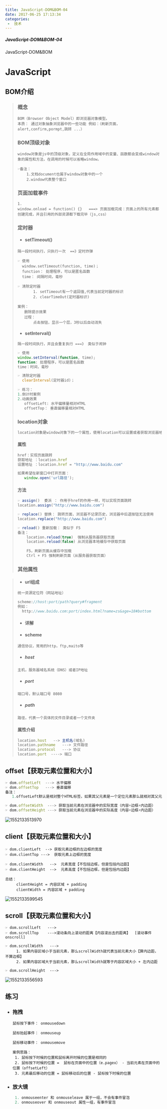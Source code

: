 ```yaml
---
title: JavaScript-DOM&BOM-04
date: 2017-06-25 17:13:34
categories:
 -  技术
---
```


##### JavaScript-DOM&BOM-04

JavaScript-DOM&BOM

<!--more-->

# JavaScript

## BOM介绍

> ### 概念
>
> ```
> BOM（Browser Object Model）即浏览器对象模型。
> 本质： 通过对象抽象浏览器中的一些功能 例如：（刷新页面，alert,confirm,pormpt,跳转 ...）
> ```
>
> ### BOM顶级对象
>
> ```
> window对象是js中的顶级对象，定义在全局作用域中的变量、函数都会变成window对象的属性和方法，在调用的时候可以省略window。
> 
> ☞备注：
> 	  1.文档document也属于window对象中的一个
> 	  2.window代表整个窗口
> ```
>
> ### 页面加载事件
>
> ```
> 1. 
> window.onload = function() {}   ===> 页面加载完成：页面上的所有元素都创建完成，并且引用的外部资源都下载完毕（js,css）
> ```
>
> ### 定时器
>
> - #### setTimeout()
>
> ```
> 隔一段时间执行，只执行一次  ==》定时炸弹
> 
> ☞ 使用
> 	window.setTimeout(function, time)；
> 	function： 处理程序，可以是匿名函数
> 	time： 间隔时间，毫秒
> 	
> ☞ 清除定时器
>     	 1. setTimeout有一个返回值,代表当前定时器的标识
>     	 2. clearTimeOut(定时器标识)
> 	 
> 案例：
> 	 删除提示效果
> 	 过程：
> 	 	 点击按钮，显示一个层，3秒以后自动消失
> ```
>
> - #### setInterval()
>
> ```js
> 隔一段时间执行，并且会重复执行 ===》 类似于闹钟
> 
> ☞ 使用
> window.setInterval(function, time);
> function: 处理程序，可以是匿名函数
> time：时间，毫秒
> 
> ☞ 清除定时器
> 	clearInterval(定时器id)；
> 	
> ☞ 练习：	
> 1.倒计时案例
> 2.动画效果 
> 	 offsetLeft: 水平偏移量相对HTML
> 	 offsetTop： 垂直偏移量相对HTML
> ```
>
> ### location对象
>
> ```js
> location对象是window对象下的一个属性，使用location可以设置或者获取浏览器地址栏中的url
> ```
>
> #### 属性
>
> ```js
> href：实现页面跳转
> 获取地址 ：location.href
> 设置地址 ：location.href = "http://www.baidu.com"
> 
> 如果希望在新窗口中打开页面：
> 	 window.open('url路径');
> ```
>
> #### 方法
>
> ```js
> ☞ assign()  委派 ： 作用于href的作用一样，可以实现页面跳转
> location.assign("http://www.baidu.com")
> 
> ☞ replace() 替换： 跳转页面，浏览器不记录历史，浏览器中后退按钮无法使用
> location.replace("http://www.baidu.com")
> 
> ☞ reload() 重新加载： 类似于 F5
> 备注：
> 	  location.reload(true)  强制从服务器获取页面
> 	  location.reload(false) 从浏览器本地缓存中获取页面
> 	  
> 	  F5，刷新页面从缓存中加载
> 	  Ctrl + F5 强制刷新页面（从服务器获取页面）
> ```
>
> ### 其他属性

> - #### url组成
>
> ```js
> 统一资源定位符（网站地址）
> 
> scheme://host:port/path?query#fragment
> 例如：
> 	http://www.baidu.com:port/index.html?name=zs&age=18#bottom
> ```
>
> - #### 详解
>
> - #### scheme
>
> ```
> 通信协议，常用的http，ftp,maito等
> ```
>
> - ##### host
>
> ```
> 主机，服务器域名系统（DNS）或者IP地址
> ```
>
> - ##### port
>
> ```
> 端口号，默认端口号 8080
> ```
>
> - ##### path
>
> ```
> 路径，代表一个具体的文件目录或者一个文件夹
> ```
>
> #### 属性介绍
>
> ```js
> location.host   --> 主机名(域名)
> location.pathname   ---> 文件路径
> location.protocol   ---> 协议
> location.port  ----> 端口
> ```

## offset【获取元素位置和大小】

```js
☞ dom.offsetLeft  ---> 水平偏移
☞ dom.offsetTop   ---> 垂直偏移
备注：
   1.offsetLeft默认是相对整个HTML标签，如果其父元素是一个定位元素那么就相对其父元素（类似于css中的绝对定位）

☞ dom.offsetWidth  ---> 获取当前元素在浏览器中的实际宽度（内容+边框+内边距）   
☞ dom.offsetHeight ---> 获取当前元素在浏览器中的实际高度（内容+边框+内边距）   

```

![1552133513970](E:/%E9%BB%91%E9%A9%AC%E5%AD%A6%E4%B9%A0/%E5%B0%B1%E4%B8%9A%E7%8F%AD/wap%20API/05/05/01-%E8%AF%BE%E5%A0%82%E7%AC%94%E8%AE%B0/img/1552133513970.png)

## client【获取元素位置和大小】

```
☞ dom.clientLeft  --> 获取元素边框的左边框的宽度
☞ dom.clientTop --->  获取元素上边框的宽度

☞ dom.clientWidth   -->  元素宽度【不包括边框，但是包括内边距】
☞ dom.clientHeight  -->  元素高度【不包括边框，但是包括内边距】

总结：
     clientHeight = 内容区域 + padding
     clientWidth = 内容区域 + padding
```

![1552133599545](E:/%E9%BB%91%E9%A9%AC%E5%AD%A6%E4%B9%A0/%E5%B0%B1%E4%B8%9A%E7%8F%AD/wap%20API/05/05/01-%E8%AF%BE%E5%A0%82%E7%AC%94%E8%AE%B0/img/1552133599545.png)

## scroll【获取元素位置和大小】

```
☞ dom.scrollLeft   --->
☞ dom.scrollTop    --->滚动条向上滚动的距离【内容滚出去的距离】  [滚动事件 onscroll]

☞ dom.scrollWidth   ---> 
	 1. 如果内容区域小于当前元素，那么scrollWidth就代表当前元素大小【算内边距，不算边框】
	 2. 如果内容区域大于当前元素，那么scrollWidth就等于内容区域大小 + 左内边距
	 
☞ dom.scrollHeight  --->
```

![1552133556593](E:/%E9%BB%91%E9%A9%AC%E5%AD%A6%E4%B9%A0/%E5%B0%B1%E4%B8%9A%E7%8F%AD/wap%20API/05/05/01-%E8%AF%BE%E5%A0%82%E7%AC%94%E8%AE%B0/img/1552133556593.png)



## 练习

- ### 拖拽

  ```
  鼠标按下事件： onmousedown
  
  鼠标抬起事件： onmouseup
  
  鼠标移动事件： onmousemove
  
  案例思路：
   1. 鼠标按下时候的位置和鼠标离开时候的位置是相同的
   2. 鼠标按下时候的位置 =  鼠标在页面中的位置（e.pagex） - 当前元素在页面中的位置（offsetLeft）
   3. 元素最后移动的位置 = 鼠标移动后的位置 - 鼠标按下时候的位置
  ```

  ### 

- ### 放大镜

  ```js
   1. onmouseenter 和 onmouseleave 属于一组，不会有事件冒泡
   2. onmouseover 和 onmouseout 属性一组，有事件冒泡
  ```

  #### 